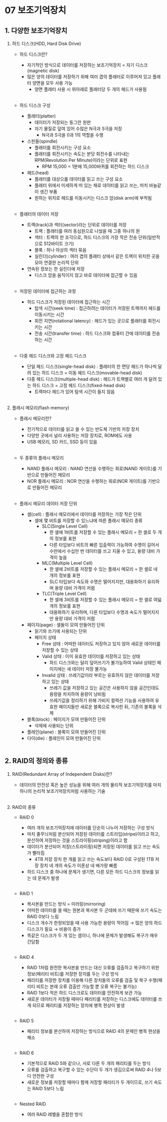 # 07 보조기억장치

## 1. 다양한 보조기억장치
1. 하드 디스크(HDD, Hard Disk Drive)
    - 하드 디스크란?
        - 자기적인 방식으로 데이터를 저장하는 보조기억장치 = 자기 디스크(magnetic disk)
        - 많은 양의 데이터를 저장하기 위해 여러 겹의 플래터로 이루어져 있고 플래터 양면을 모두 사용 가능
            - 양면 플래터 사용 시 위아래로 플래터당 두 개의 헤드가 사용됨<br><br>
    
    - 하드 디스크 구성
        - 플래터(platter)
            - 데이터가 저장되는 동그란 원판
            - 자기 물질로 덮여 있어 수많은 N극과 S극을 저장
                - N극과 S극을 0과 1의 역할을 수행
        - 스핀들(spindle)
            - 플래터를 회전시키는 구성 요소
            - 플래터를 회전시키는 속도는 분당 회전수를 나타내는 RPM(Revolution Per Minute)이라는 단위로 표현
                - RPM 15,000 = 1분에 15,000바퀴를 회전하는 하드 디스크
        - 헤드(head)
            - 플래터를 대상으롤 데이터를 읽고 쓰는 구성 요소
            - 플래터 위에서 미세하게 떠 있는 채로 데이터를 읽고 쓰는, 마치 바늘같이 생긴 부품
            - 원하는 위치로 헤드를 이동시키는 디스크 암(disk arm)에 부착됨<br><br>

    - 플래터의 데이터 저장
        - 트랙(track)과 섹터(sector)라는 단위로 데이터를 저장
            - 트랙 : 플래터를 여러 동심원으로 나눴을 때 그중 하나의 원
            - 섹터 : 트랙의 한 조각으로, 하드 디스크의 가장 작은 전송 단위(일반적으로 512바이트 크기)
            - 블록 : 하나 아상의 섹터 묶음
            - 실린더(cylinder) : 여러 겹의 플래터 상에서 같은 트랙이 위치한 곳을 모아 연결한 논리적 단위
        - 연속된 정보는 한 실린더에 저장
            - 디스크 암을 움직이지 않고 바로 데이터에 접근할 수 있음<br><br>

    - 저장된 데이터에 접근하는 과정
        - 하드 디스크가 저장된 데이터에 접근하는 시간
            - 탑색 시간(seek time) : 접근하려는 데이터가 저장된 트랙까지 헤드를 이동시키는 시간
            - 회전 지연(rotational latency) : 헤드가 있는 곳으로 플래터를 회전시키는 시간
            - 전송 시간(transfer time) : 하드 디스크와 컴퓨터 간에 데이터를 전송하는 시간<br><br>

    - 다중 헤드 디스크와 고정 헤드 디스크
        - 단일 헤드 디스크(single-head disk) : 플래터의 한 면당 헤드가 하나씩 달려 있는 하드 디스크 = 이동 헤드 디스크(movable-head disk)
        - 다중 헤드 디스크(multiple-head disk) : 헤드가 트랙별로 여러 개 달려 있는 하드 디스크 = 고정 헤드 디스크(fixed-head disk)
            - 트랙마다 헤드가 있어 탐색 시간이 들지 않음<br><br>

2. 플래시 메모리(flash memory)
    - 플래시 메모리란?
        - 전기적으로 데이터를 읽고 쓸 수 있는 반도체 기반의 저장 장치
        - 다양한 곳에서 널리 사용하는 저장 장치로, ROM에도 사용
        - USB 메모리, SD 카드, SSD 등이 있음<br><br>

    - 두 종류의 플래시 메모리
        - NAND 플래시 메모리 : NAND 연산을 수행하는 회로(NAND 게이트)를 기반으로 만들어진 메모리
        - NOR 플래시 메모리 : NOR 연산을 수행하는 회로(NOR 게이트)를 기반으로 만들어진 메모리<br><br>

    - 플래시 메모리 데이터 저장 단위
        - 셀(cell) : 플래시 메모리에서 데이터를 저장하는 가장 작은 단위
            - 셀에 몇 비트를 저장할 수 있느냐에 따른 플래시 메모리 종류
                - SLC(Single Level Cell)
                    - 한 셀에 1비트를 저장할 수 있는 플래시 메모리 = 한 셀로 두 개의 정보를 표현
                    - 다른 타입보다 비트의 빠른 입출력이 가능하여 수명이 길어서 수만에서 수십만 번 데이터를 쓰고 지울 수 있고, 용량 대비 가격이 높음
                - MLC(Multiple Level Cell)
                    - 한 셀에 2비트를 저장할 수 있는 플래시 메모리 = 한 셀로 네 개의 정보를 표현
                    - SLC 타입보다 속도와 수명은 떨어지지만, 대용화하기 유리하며 용량 대비 가격이 저렴
                - TLC(Triple Level Cell)
                    - 한 셀에 3비트를 저장할 수 있는 플래시 메모리 = 한 셀로 여덟 개의 정보를 표현
                    - 대용화하기 유리하며, 다른 타입보다 수명과 속도가 떨어지지만 용량 대비 가격이 저렴
        - 페이지(page) : 셀들이 모여 만들어진 단위
            - 읽기와 쓰기에 사용되는 단위
            - 페이지 상태
                - Free 상태 : 어떠한 데이터도 저장하고 있지 않아 새로운 데이터를 저장할 수 있는 상태
                - Valid 상태 : 이미 유효한 데이터를 저장하고 있는 상태
                    - 하드 디스크와는 달리 덮어쓰기가 불가능하여 Valid 상태인 페이지에는 새 데이터 저장 불가능
                - Invalid 상태 : 쓰레기값이라 부르는 유효하지 않은 데이터를 저장하고 있는 상태
                    - 쓰레기 값을 저장하고 있는 공간은 사용하지 않을 공간인데도 용량을 차지하여 용량이 낭비됨
                    - 쓰레기값을 정리하기 위해 가비지 컬력션 기능을 사용하여 유효한 페이지들만 새로운 블록으로 복사한 뒤, 기존의 블록을 삭제
        - 블록(block) : 페이지가 모여 만들어진 단위
            - 삭제에 사용되는 단위
        - 플레인(plane) : 블록이 모여 만들어진 단위
        - 다이(die) : 플레인이 모여 만들어진 단위<br><br>

## 2. RAID의 정의와 종류
1. RAID(Redundant Array of Independent Disks)란?
    - 데이터의 안전성 혹은 높은 성능을 위해 여러 개의 물리적 보조기억장치를 마치 하나의 논리적 보조기억장치처럼 사용하는 기술<br><br>

2. RAID의 종류
    - RAID 0
        - 여러 개의 보조기억장치에 데이터를 단순히 나누어 저장하는 구성 방식
        - 마치 줄무늬처럼 분산되어 저장된 데이터를 스트라입(stripe)이라고 하고, 분산하여 저장하는 것을 스트라이핑(striping)이라고 함
        - 데이터가 분산되어 저장(스트라이핑)되면 저장된 데이터를 읽고 쓰는 속도가 빨라짐
            - 4TB 저장 장치 한 개를 읽고 쓰는 속도보다 RAID 0로 구성된 1TB 저장 장치 네 개의 속도가 이론상 네 배가량 빠름
        - 하드 디스크 중 하나에 문제가 생기면, 다른 모든 하드 디스크의 정보를 읽는 데 문제가 발생<br><br>

    - RAID 1
        - 복사본을 만드는 방식 = 미러링(mirroring)
        - 어떠한 데이터를 쓸 때는 원본과 복사본 두 군데에 쓰기 때문에 쓰기 속도는 RAID 0보다 느림
        - 디스크 개수가 한정되었을 때 사용 가능한 용량이 적어짐 → 많은 양의 하드 디스크가 필요 → 비용이 증가
        - 똑같은 디스크가 두 개 있는 셈이니, 하나에 문제가 발생해도 복구가 매우 간담함<br><br>

    - RAID 4
        - RAID 1처럼 완전한 복사본을 만드는 대신 오류를 검출하고 복구하기 위한 정보(패리티 비트)를 저장한 장치를 두는 구성 방식
        - 패리티를 저장한 장치를 이용해 다른 장치들의 오류를 검출 및 복구 수행(패리티 비트는 본래 오류 검출만 가능할 뿐 오류 복구는 불가능)
        - RAID 1보다 적은 하드 디스크로도 데이터를 안전하게 보관 가능
        - 새로운 데이터가 저장될 때마다 패리티를 저장하는 디스크에도 데이터를 쓰게 되므로 패리티를 저장하는 장치에 병목 현상이 발생<br><br>

    - RAID 5
        - 패리티 정보를 분산하여 저장하는 방식으로 RAID 4의 문제인 병목 현상을 해소<br><br>

    - RAID 6
        - 기본적으로 RAID 5와 같으나, 서로 다른 두 개의 패리티를 두는 방식
        - 오류를 검출하고 복구할 수 있는 수단이 두 개가 생김으로써 RAID 4나 5보다 안전한 구성
        - 새로운 정보를 저장할 때마다 함께 저장할 패리티가 두 개이므로, 쓰기 속도는 RAID 5보다 느림<br><br>

    - Nested RAID
        - 여러 RAID 레벨을 혼합한 방식
